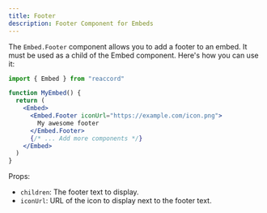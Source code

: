 ```yaml
---
title: Footer
description: Footer Component for Embeds
---
```


The `Embed.Footer` component allows you to add a footer to an embed.
It must be used as a child of the Embed component. Here's how you can use it:

```jsx
import { Embed } from "reaccord"

function MyEmbed() {
  return (
    <Embed>
      <Embed.Footer iconUrl="https://example.com/icon.png">
        My awesome footer
      </Embed.Footer>
      {/* ... Add more components */}
    </Embed>
  )
}
```

Props:
- `children`: The footer text to display.
- `iconUrl`: URL of the icon to display next to the footer text.
